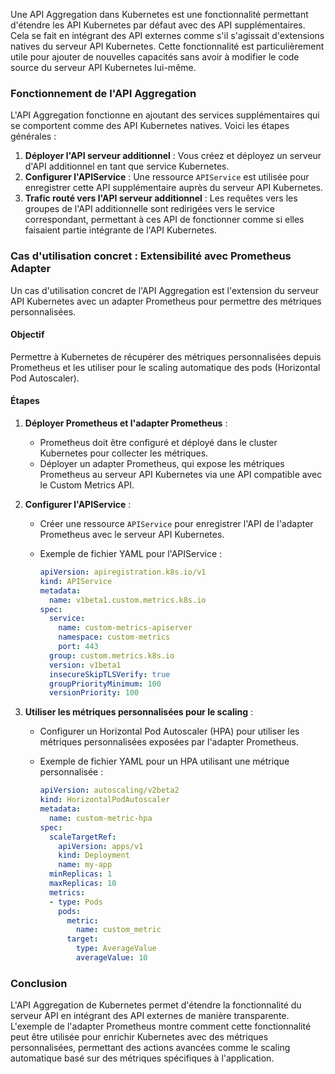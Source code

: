 Une API Aggregation dans Kubernetes est une fonctionnalité permettant d'étendre les API Kubernetes par défaut avec des API supplémentaires. Cela se fait en intégrant des API externes comme s'il s'agissait d'extensions natives du serveur API Kubernetes. Cette fonctionnalité est particulièrement utile pour ajouter de nouvelles capacités sans avoir à modifier le code source du serveur API Kubernetes lui-même.

### Fonctionnement de l'API Aggregation

L'API Aggregation fonctionne en ajoutant des services supplémentaires qui se comportent comme des API Kubernetes natives. Voici les étapes générales :

1. **Déployer l'API serveur additionnel** : Vous créez et déployez un serveur d'API additionnel en tant que service Kubernetes.
2. **Configurer l'APIService** : Une ressource `APIService` est utilisée pour enregistrer cette API supplémentaire auprès du serveur API Kubernetes.
3. **Trafic routé vers l'API serveur additionnel** : Les requêtes vers les groupes de l'API additionnelle sont redirigées vers le service correspondant, permettant à ces API de fonctionner comme si elles faisaient partie intégrante de l'API Kubernetes.

### Cas d'utilisation concret : Extensibilité avec Prometheus Adapter

Un cas d'utilisation concret de l'API Aggregation est l'extension du serveur API Kubernetes avec un adapter Prometheus pour permettre des métriques personnalisées.

#### Objectif
Permettre à Kubernetes de récupérer des métriques personnalisées depuis Prometheus et les utiliser pour le scaling automatique des pods (Horizontal Pod Autoscaler).

#### Étapes

1. **Déployer Prometheus et l'adapter Prometheus** :
   - Prometheus doit être configuré et déployé dans le cluster Kubernetes pour collecter les métriques.
   - Déployer un adapter Prometheus, qui expose les métriques Prometheus au serveur API Kubernetes via une API compatible avec le Custom Metrics API.

2. **Configurer l'APIService** :
   - Créer une ressource `APIService` pour enregistrer l'API de l'adapter Prometheus avec le serveur API Kubernetes.
   - Exemple de fichier YAML pour l'APIService :

     ```yaml
     apiVersion: apiregistration.k8s.io/v1
     kind: APIService
     metadata:
       name: v1beta1.custom.metrics.k8s.io
     spec:
       service:
         name: custom-metrics-apiserver
         namespace: custom-metrics
         port: 443
       group: custom.metrics.k8s.io
       version: v1beta1
       insecureSkipTLSVerify: true
       groupPriorityMinimum: 100
       versionPriority: 100
     ```

3. **Utiliser les métriques personnalisées pour le scaling** :
   - Configurer un Horizontal Pod Autoscaler (HPA) pour utiliser les métriques personnalisées exposées par l'adapter Prometheus.
   - Exemple de fichier YAML pour un HPA utilisant une métrique personnalisée :

     ```yaml
     apiVersion: autoscaling/v2beta2
     kind: HorizontalPodAutoscaler
     metadata:
       name: custom-metric-hpa
     spec:
       scaleTargetRef:
         apiVersion: apps/v1
         kind: Deployment
         name: my-app
       minReplicas: 1
       maxReplicas: 10
       metrics:
       - type: Pods
         pods:
           metric:
             name: custom_metric
           target:
             type: AverageValue
             averageValue: 10
     ```

### Conclusion

L'API Aggregation de Kubernetes permet d'étendre la fonctionnalité du serveur API en intégrant des API externes de manière transparente. L'exemple de l'adapter Prometheus montre comment cette fonctionnalité peut être utilisée pour enrichir Kubernetes avec des métriques personnalisées, permettant des actions avancées comme le scaling automatique basé sur des métriques spécifiques à l'application.